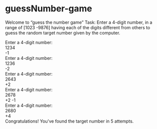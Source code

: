 # guessNumber-game

Welcome to “guess the number game” 
Task: Enter a 4-digit number, in a range of [1023 -9876] having each of the digits different from others to guess the random target number given by the computer.

Enter a 4-digit number:  
1234  
-1  
Enter a 4-digit number:  
1236  
-2  
Enter a 4-digit number:  
2643  
+2  
Enter a 4-digit number:  
2678  
+2 -1  
Enter a 4-digit number:  
2680  
+4  
Congratulations! You've found the target number in 5 attempts.
